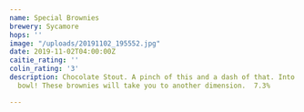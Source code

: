 ```yaml
---
name: Special Brownies
brewery: Sycamore
hops: ''
image: "/uploads/20191102_195552.jpg"
date: 2019-11-02T04:00:00Z
caitie_rating: ''
colin_rating: '3'
description: Chocolate Stout. A pinch of this and a dash of that. Into the mixing
  bowl! These brownies will take you to another dimension.  7.3%

---
```


